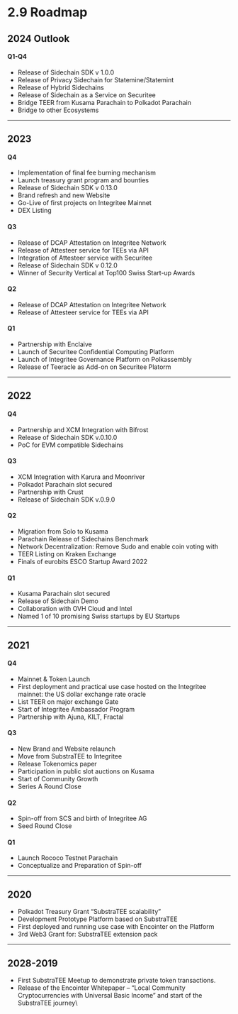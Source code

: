 # 2.9 Roadmap

## 2024 Outlook

#### Q1-Q4

* Release of Sidechain SDK v 1.0.0&#x20;
* Release of Privacy Sidechain for Statemine/Statemint&#x20;
* Release of Hybrid Sidechains&#x20;
* Release of Sidechain as a Service on Securitee
* Bridge TEER from Kusama Parachain to Polkadot Parachain&#x20;
* Bridge to other Ecosystems

***

## 2023

#### Q4

* Implementation of final fee burning mechanism&#x20;
* Launch treasury grant program and bounties&#x20;
* Release of Sidechain SDK v 0.13.0 &#x20;
* Brand refresh and new Website
* Go-Live of first projects on Integritee Mainnet&#x20;
* DEX Listing

#### Q3

* Release of DCAP Attestation on Integritee Network&#x20;
* Release of Attesteer service for TEEs via API
* Integration of Attesteer service with Securitee&#x20;
* Release of Sidechain SDK v 0.12.0&#x20;
* Winner of Security Vertical at Top100 Swiss Start-up Awards

#### Q2

* Release of DCAP Attestation on Integritee Network&#x20;
* Release of Attesteer service for TEEs via API

#### Q1

* Partnership with Enclaive&#x20;
* Launch of Securitee Confidential Computing Platform&#x20;
* Launch of Integritee Governance Platform on Polkassembly&#x20;
* Release of Teeracle as Add-on on Securitee Platorm

***

## 2022

#### Q4

* Partnership and XCM Integration with Bifrost&#x20;
* Release of Sidechain SDK v.0.10.0&#x20;
* PoC for EVM compatible Sidechains

#### Q3

* XCM Integration with Karura and Moonriver&#x20;
* Polkadot Parachain slot secured&#x20;
* Partnership with Crust&#x20;
* Release of Sidechain SDK v.0.9.0

#### Q2

* Migration from Solo to Kusama&#x20;
* Parachain Release of Sidechains Benchmark&#x20;
* Network Decentralization: Remove Sudo and enable coin voting with&#x20;
* TEER Listing on Kraken Exchange
* Finals of eurobits ESCO Startup Award 2022

#### Q1

* Kusama Parachain slot secured&#x20;
* Release of Sidechain Demo&#x20;
* Collaboration with OVH Cloud and Intel
* Named 1 of 10 promising Swiss startups by EU Startups

***

## 2021

#### Q4

* Mainnet & Token Launch
* &#x20;First deployment and practical use case hosted on the Integritee mainnet: the US dollar exchange rate oracle&#x20;
* List TEER on major exchange Gate&#x20;
* Start of Integritee Ambassador Program&#x20;
* Partnership with Ajuna, KILT, Fractal

#### Q3

* New Brand and Website relaunch&#x20;
* Move from SubstraTEE to Integritee&#x20;
* Release Tokenomics paper&#x20;
* Participation in public slot auctions on Kusama&#x20;
* Start of Community Growth&#x20;
* Series A Round Close

#### Q2

* Spin-off from SCS and birth of Integritee AG&#x20;
* Seed Round Close

#### Q1

* Launch Rococo Testnet Parachain&#x20;
* Conceptualize and Preparation of Spin-off

***

## 2020

* Polkadot Treasury Grant “SubstraTEE scalability”
* Development Prototype Platform based on SubstraTEE
* First deployed and running use case with Encointer on the Platform
* 3rd Web3 Grant for: SubstraTEE extension pack

***

## 2028-2019

* First SubstraTEE Meetup to demonstrate private token transactions.
* Release of the Encointer Whitepaper – “Local Community Cryptocurrencies with Universal Basic Income” and start of the SubstraTEE journey\
